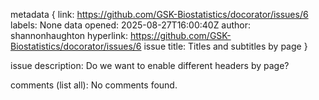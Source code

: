metadata {
link: https://github.com/GSK-Biostatistics/docorator/issues/6
labels: None
data opened: 2025-08-27T16:00:40Z
author: shannonhaughton
hyperlink: https://github.com/GSK-Biostatistics/docorator/issues/6
issue title: Titles and subtitles by page
}

issue description:
Do we want to enable different headers by page?

comments (list all):
No comments found.
